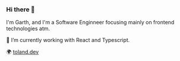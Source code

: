 ### Hi there 👋

I'm Garth, and I'm a Software Enginneer focusing mainly on frontend technologies atm.

🔭 I’m currently working with React and Typescript.

🌍 [toland.dev](https://toland.dev)
